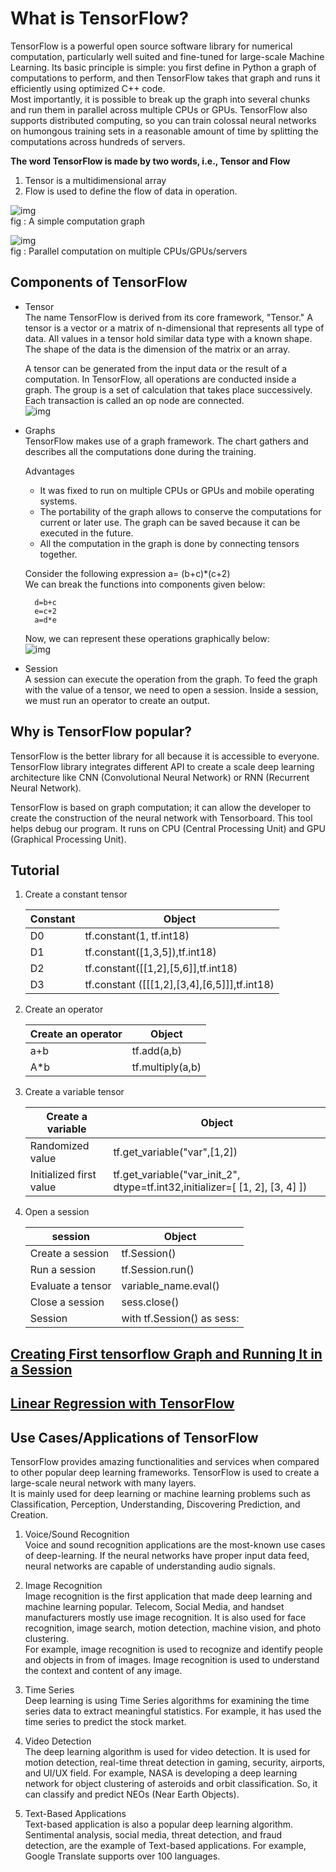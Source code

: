# What is TensorFlow?
   TensorFlow is a powerful open source software library for numerical computation, particularly well suited and fine-tuned for large-scale Machine Learning. Its basic principle is simple: you first define in Python a graph of computations to perform, and then TensorFlow takes that graph and runs it efficiently using optimized C++ code. \
Most importantly, it is possible to break up the graph into several chunks and run them in parallel across multiple CPUs or GPUs. TensorFlow also supports distributed computing, so you can train colossal neural networks on humongous training sets in a reasonable amount of time by splitting the computations across hundreds of servers.

**The word TensorFlow is made by two words, i.e., Tensor and Flow**
1. Tensor is a multidimensional array
2. Flow is used to define the flow of data in operation.

![img](https://github.com/rjnp2/Data-Science/blob/main/tutorial/7.%20Deep%20Learning/images/tfp1.png) \
fig : A simple computation graph

![img](https://github.com/rjnp2/Data-Science/blob/main/tutorial/7.%20Deep%20Learning/images/tfp2.png) \
fig : Parallel computation on multiple CPUs/GPUs/servers


## Components of TensorFlow
- Tensor \
  The name TensorFlow is derived from its core framework, "Tensor." A tensor is a vector or a matrix of n-dimensional that represents all type of data. All values in a tensor hold similar data type with a known shape. The shape of the data is the dimension of the matrix or an array.

  A tensor can be generated from the input data or the result of a computation. In TensorFlow, all operations are conducted inside a graph. The group is a set of calculation that takes place successively. Each transaction is called an op node are connected. \
  ![img](https://github.com/rjnp2/Data-Science/blob/main/tutorial/7.%20Deep%20Learning/images/tf2.png)

- Graphs \
  TensorFlow makes use of a graph framework. The chart gathers and describes all the computations done during the training.

  Advantages
    - It was fixed to run on multiple CPUs or GPUs and mobile operating systems.
    - The portability of the graph allows to conserve the computations for current or later use. The graph can be saved because it can be executed in the future.
    - All the computation in the graph is done by connecting tensors together.
    
  Consider the following expression a= (b+c)*(c+2) \
  We can break the functions into components given below: 
  
        d=b+c 
        e=c+2 
        a=d*e

  Now, we can represent these operations graphically below: \
  ![img](https://github.com/rjnp2/Data-Science/blob/main/tutorial/7.%20Deep%20Learning/images/tf3.png)

- Session \
  A session can execute the operation from the graph. To feed the graph with the value of a tensor, we need to open a session. Inside a session, we must run an operator to create an output.

## Why is TensorFlow popular?
  TensorFlow is the better library for all because it is accessible to everyone. TensorFlow library integrates different API to create a scale deep learning architecture like CNN (Convolutional Neural Network) or RNN (Recurrent Neural Network).

  TensorFlow is based on graph computation; it can allow the developer to create the construction of the neural network with Tensorboard. This tool helps debug our program. It runs on CPU (Central Processing Unit) and GPU (Graphical Processing Unit).

## Tutorial

1. Create a constant tensor

   Constant|Object
   |--|--|
   D0	|tf.constant(1, tf.int18)
   D1	|tf.constant([1,3,5]),tf.int18)
   D2	|tf.constant([[1,2],[5,6]],tf.int18)
   D3	|tf.constant ([[[1,2],[3,4],[6,5]]],tf.int18)

2. Create an operator

   Create an operator|Object
   |--|--|
   a+b|tf.add(a,b)
   A*b|tf.multiply(a,b)

3. Create a variable tensor

   Create a variable	|Object
   |--|--|
   Randomized value	|tf.get_variable("var",[1,2])
   Initialized first value|	tf.get_variable("var_init_2", dtype=tf.int32,initializer=[ [1, 2], [3, 4] ])

4. Open a session

   session|	Object
   |--|--|
   Create a session	|tf.Session()
   Run a session|	tf.Session.run()
   Evaluate a tensor	|variable_name.eval()
   Close a session	|sess.close()
   Session	| with tf.Session() as sess:

## [Creating First tensorflow Graph and Running It in a Session](https://github.com/rjnp2/Data-Science/blob/main/tutorial/7.%20Deep%20Learning/TensorFlow/first_tensorflow.ipynb)
## [Linear Regression with TensorFlow](https://github.com/rjnp2/Data-Science/blob/main/tutorial/7.%20Deep%20Learning/TensorFlow/Linear%20Regression%20with%20TensorFlow.ipynb)

## Use Cases/Applications of TensorFlow
  TensorFlow provides amazing functionalities and services when compared to other popular deep learning frameworks. TensorFlow is used to create a large-scale neural network with many layers. \
  It is mainly used for deep learning or machine learning problems such as Classification, Perception, Understanding, Discovering Prediction, and Creation.

1. Voice/Sound Recognition \
    Voice and sound recognition applications are the most-known use cases of deep-learning. If the neural networks have proper input data feed, neural networks are capable of understanding audio signals.

2. Image Recognition \
    Image recognition is the first application that made deep learning and machine learning popular. Telecom, Social Media, and handset manufacturers mostly use image recognition. It is also used for face recognition, image search, motion detection, machine vision, and photo clustering. \
    For example, image recognition is used to recognize and identify people and objects in from of images. Image recognition is used to understand the context and content of any image. 
    
3. Time Series \
    Deep learning is using Time Series algorithms for examining the time series data to extract meaningful statistics. For example, it has used the time series to predict the stock market.

4. Video Detection \
    The deep learning algorithm is used for video detection. It is used for motion detection, real-time threat detection in gaming, security, airports, and UI/UX field. For example, NASA is developing a deep learning network for object clustering of asteroids and orbit classification. So, it can classify and predict NEOs (Near Earth Objects).

5. Text-Based Applications \
    Text-based application is also a popular deep learning algorithm. Sentimental analysis, social media, threat detection, and fraud detection, are the example of Text-based applications. For example, Google Translate supports over 100 languages.

